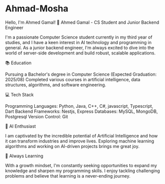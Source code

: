# Ahmad-Mosha
Hello, I'm Ahmed Gamal! 👋 Ahmed Gamal - CS Student and Junior Backend Engineer

I'm a passionate Computer Science student currently in my third year of studies, and I have a keen interest in AI technology and programming in general. As a junior backend engineer, I'm always excited to dive into the world of server-side development and build robust, scalable applications.

📚 Education

Pursuing a Bachelor's degree in Computer Science (Expected Graduation: 2025/08) Completed various courses in artificial intelligence, data structures, algorithms, and software engineering.

💻 Tech Stack

Programming Languages: Python, Java, C++, C#, javascript, Typescript, Dart Backend Frameworks: Nestjs, Express Databases: MySQL, MongoDB, Postgresql Version Control: Git

🤖 AI Enthusiast

I am captivated by the incredible potential of Artificial Intelligence and how it can transform industries and improve lives. Exploring machine learning algorithms and working on AI-driven projects brings me great joy.

🌱 Always Learning

With a growth mindset, I'm constantly seeking opportunities to expand my knowledge and sharpen my programming skills. I enjoy tackling challenging problems and believe that learning is a never-ending journey.
